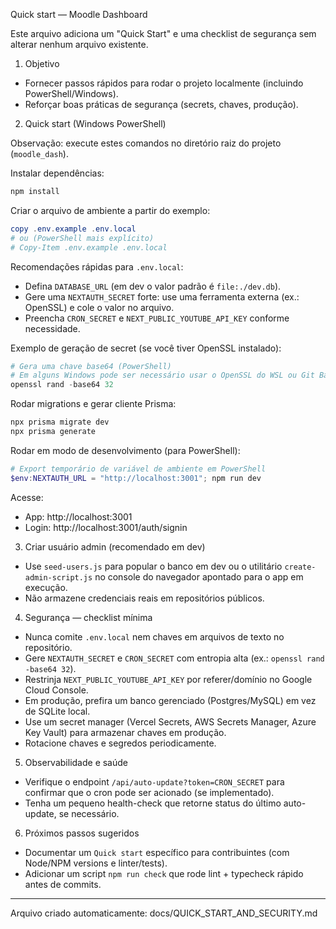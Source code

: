 Quick start — Moodle Dashboard

Este arquivo adiciona um "Quick Start" e uma checklist de segurança sem alterar nenhum arquivo existente.

1) Objetivo

- Fornecer passos rápidos para rodar o projeto localmente (incluindo PowerShell/Windows).
- Reforçar boas práticas de segurança (secrets, chaves, produção).

2) Quick start (Windows PowerShell)

Observação: execute estes comandos no diretório raiz do projeto (`moodle_dash`).

Instalar dependências:

```powershell
npm install
```

Criar o arquivo de ambiente a partir do exemplo:

```powershell
copy .env.example .env.local
# ou (PowerShell mais explícito)
# Copy-Item .env.example .env.local
```

Recomendações rápidas para `.env.local`:

- Defina `DATABASE_URL` (em dev o valor padrão é `file:./dev.db`).
- Gere uma `NEXTAUTH_SECRET` forte: use uma ferramenta externa (ex.: OpenSSL) e cole o valor no arquivo.
- Preencha `CRON_SECRET` e `NEXT_PUBLIC_YOUTUBE_API_KEY` conforme necessidade.

Exemplo de geração de secret (se você tiver OpenSSL instalado):

```powershell
# Gera uma chave base64 (PowerShell)
# Em alguns Windows pode ser necessário usar o OpenSSL do WSL ou Git Bash
openssl rand -base64 32
```

Rodar migrations e gerar cliente Prisma:

```powershell
npx prisma migrate dev
npx prisma generate
```

Rodar em modo de desenvolvimento (para PowerShell):

```powershell
# Export temporário de variável de ambiente em PowerShell
$env:NEXTAUTH_URL = "http://localhost:3001"; npm run dev
```

Acesse:

- App: http://localhost:3001
- Login: http://localhost:3001/auth/signin

3) Criar usuário admin (recomendado em dev)

- Use `seed-users.js` para popular o banco em dev ou o utilitário `create-admin-script.js` no console do navegador apontado para o app em execução.
- Não armazene credenciais reais em repositórios públicos.

4) Segurança — checklist mínima

- Nunca comite `.env.local` nem chaves em arquivos de texto no repositório.
- Gere `NEXTAUTH_SECRET` e `CRON_SECRET` com entropia alta (ex.: `openssl rand -base64 32`).
- Restrinja `NEXT_PUBLIC_YOUTUBE_API_KEY` por referer/domínio no Google Cloud Console.
- Em produção, prefira um banco gerenciado (Postgres/MySQL) em vez de SQLite local.
- Use um secret manager (Vercel Secrets, AWS Secrets Manager, Azure Key Vault) para armazenar chaves em produção.
- Rotacione chaves e segredos periodicamente.

5) Observabilidade e saúde

- Verifique o endpoint `/api/auto-update?token=CRON_SECRET` para confirmar que o cron pode ser acionado (se implementado).
- Tenha um pequeno health-check que retorne status do último auto-update, se necessário.

6) Próximos passos sugeridos

- Documentar um `Quick start` específico para contribuintes (com Node/NPM versions e linter/tests).
- Adicionar um script `npm run check` que rode lint + typecheck rápido antes de commits.

---

Arquivo criado automaticamente: docs/QUICK_START_AND_SECURITY.md
